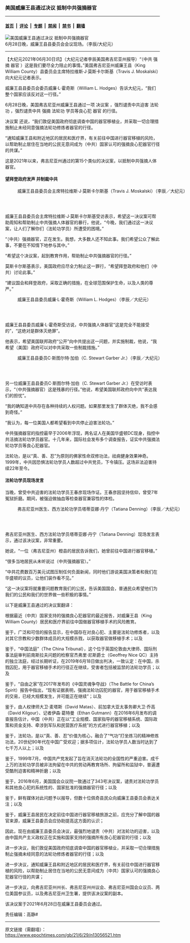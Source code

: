 ### 美国威廉王县通过决议 抵制中共强摘器官

---

#### [首页](../../../..?n13056521) &nbsp;|&nbsp; [评论](../../../../../epoch-comment?n13056521) &nbsp;|&nbsp; [专题](../../../../../epoch-special?n13056521) &nbsp;|&nbsp; [禁闻](../../../../../epoch-news?n13056521) &nbsp;|&nbsp; [禁书](../../../../../books?n13056521) &nbsp;|&nbsp; [翻墙](https://github.com/gfw-breaker/nogfw/blob/master/README.md?n13056521)


<div><img alt="美国威廉王县通过决议 抵制中共强摘器官" class="attachment-djy_600_400 size-djy_600_400 wp-post-image" src="https://i.epochtimes.com/assets/uploads/2021/06/id13058414-006.jpeg"/>
<div class="caption">
 6月28日晚，威廉王县县委员会会议现场。（李辰/大纪元）
</div></div><hr/><div class="post_content" id="artbody" itemprop="articleBody">
 <!-- article content begin -->
 <p>
  【大纪元2021年06月30日讯】（大纪元记者李辰美国弗吉尼亚州报导）“（中共
  <ok href="https://www.epochtimes.com/gb/tag/%E5%BC%BA%E6%91%98.html">
   强摘
  </ok>
  <ok href="https://www.epochtimes.com/gb/tag/%E5%99%A8%E5%AE%98.html">
   器官
  </ok>
  ）这是我们要尽全力阻止的事情。”美国弗吉尼亚州威廉王县（King William County）县委员会主席特拉维斯‧J‧莫斯卡尔斯基（Travis J. Moskalski）向大纪元记者表示。
 </p>
 <p>
  威廉王县县委员会委员威廉‧L‧霍奇斯（William L. Hodges）告诉大纪元，“我们整个国家应该反对这一行径。”
 </p>
 <p>
  6月28日晚，美国弗吉尼亚州威廉王县通过一项
  <ok href="https://www.epochtimes.com/gb/tag/%E5%86%B3%E8%AE%AE%E6%A1%88.html">
   决议案
  </ok>
  ，强烈谴责中共迫害
  <ok href="https://www.epochtimes.com/gb/tag/%E6%B3%95%E8%BD%AE%E5%8A%9F.html">
   法轮功
  </ok>
  ，强烈谴责中共
  <ok href="https://www.epochtimes.com/gb/tag/%E5%BC%BA%E6%91%98.html">
   强摘
  </ok>
  <ok href="https://www.epochtimes.com/gb/tag/%E6%B3%95%E8%BD%AE%E5%8A%9F.html">
   法轮功
  </ok>
  学员等良心犯
  <ok href="https://www.epochtimes.com/gb/tag/%E5%99%A8%E5%AE%98.html">
   器官
  </ok>
  的行径。
 </p>
 <p>
  <ok href="https://www.epochtimes.com/gb/tag/%E5%86%B3%E8%AE%AE%E6%A1%88.html">
   决议案
  </ok>
  还说，“我们敦促美国政府彻底调查中国的器官移植业，并采取一切合理措施制止未经同意强摘法轮功修炼者器官的行径。
 </p>
 <p>
  “通知威廉王县和附近地区的居民和医疗界，有关前往中国进行器官移植的风险，以帮助制止居住在当地的公民无意间成为（中共）国家认可的强摘良心犯器官行径的共谋。”
 </p>
 <p>
  这是2021年以来，弗吉尼亚州通过的第15个类似的决议案，以抵制中共强摘人体器官。
 </p>
 <h4>
  望拜登政府发声 并制裁中共
 </h4>
 <figure aria-describedby="caption-attachment-13056536" class="wp-caption aligncenter" id="attachment_13056536" style="width: 711px">
  <ok href="https://i.epochtimes.com/assets/uploads/2021/06/id13056536-P1220044.jpg" target="_blank">
   <img alt="" class="size-medium_vertical wp-image-13056536" src="https://i.epochtimes.com/assets/uploads/2021/06/id13056536-P1220044-711x400.jpg"/>
  </ok>
  <br/><figcaption class="wp-caption-text" id="caption-attachment-13056536">
   威廉王县县委员会主席特拉维斯‧J‧莫斯卡尔斯基（Travis J. Moskalski）（李辰／大纪元）
  </figcaption><br/>
 </figure><br/>
 <p>
  威廉王县县委员会主席特拉维斯‧J‧莫斯卡尔斯基受访表示，希望这一决议案可帮助周知和帮助制止中共强摘人体器官的暴行，他说，“今晚，我们通过这一决议案，让人们了解你们（法轮功学员）所遭受的困境。”
 </p>
 <p>
  “（中共）强摘器官，正在发生。我想，大多数人还不知此事。我们希望公众了解此事，不要在不知情下地参与其中。”
 </p>
 <p>
  “希望这个决议案，起到教育作用，帮助制止中共强摘器官的行径。”
 </p>
 <p>
  莫斯卡尔斯基表示，美国政府应尽全力制止这一罪行，“希望拜登政府和他们（中共）讨论此事。”
 </p>
 <p>
  “建议国会和拜登政府，采取正确的措施，在全球范围保护生命，以及人类的尊严。”
 </p>
 <figure aria-describedby="caption-attachment-13056540" class="wp-caption aligncenter" id="attachment_13056540" style="width: 711px">
  <ok href="https://i.epochtimes.com/assets/uploads/2021/06/id13056540-P1220019.jpg" target="_blank">
   <img alt="" class="size-medium_vertical wp-image-13056540" src="https://i.epochtimes.com/assets/uploads/2021/06/id13056540-P1220019-711x400.jpg"/>
  </ok>
  <br/><figcaption class="wp-caption-text" id="caption-attachment-13056540">
   威廉王县县委员威廉‧L‧霍奇斯（William L. Hodges）（李辰／大纪元）
  </figcaption><br/>
 </figure><br/>
 <p>
  威廉王县县委员威廉‧L‧霍奇斯受访说，中共强摘人体器官“这是完全不能接受的”，“这绝对是群体灭绝罪”。
 </p>
 <p>
  他表示，希望美国联邦政府“公开”向中共提出这一问题，并实施制裁，他说，“我希望（美国）政府可以对中共采取一些制裁措施。”
 </p>
 <figure aria-describedby="caption-attachment-13056557" class="wp-caption aligncenter" id="attachment_13056557" style="width: 711px">
  <ok href="https://i.epochtimes.com/assets/uploads/2021/06/id13056557-P1220021.jpg" target="_blank">
   <img alt="" class="size-medium_vertical wp-image-13056557" src="https://i.epochtimes.com/assets/uploads/2021/06/id13056557-P1220021-711x400.jpg"/>
  </ok>
  <br/><figcaption class="wp-caption-text" id="caption-attachment-13056557">
   威廉王县县委员C‧斯图尔特‧加伯（C. Stewart Garber Jr.）（李辰／大纪元）
  </figcaption><br/>
 </figure><br/>
 <p>
  另一位威廉王县县委员C‧斯图尔特‧加伯（C. Stewart Garber Jr.）在受访时表示，“（中共强摘器官）这是残暴的行径。”他说，希望美国联邦政府向中共“表达我们的担忧”。
 </p>
 <p>
  “我的确知道中共存在各种持续的人权问题。如果那里发生了群体灭绝，我不会感到奇怪。”
 </p>
 <p>
  “我认为，每一位美国人都希望看到中共停止迫害法轮功。”
 </p>
 <p>
  中共强摘器官的指控最早于2006年浮现，两名证人在美国华盛顿DC现身，指控中共活摘法轮功学员器官。十几年来，国际社会发布多个调查报告，证实中共强摘法轮功学员等良心犯器官。
 </p>
 <p>
  法轮功，是以“真、善、忍”为原则的佛家性命双修功法，祛病健身效果神奇。1999年，中共因恐惧法轮功学员人数超过中共党员，下令镇压。这场非法迫害持续22年至今。
 </p>
 <h4>
  法轮功学员现场发言
 </h4>
 <p>
  当晚，曾受中共迫害的法轮功学员王春彦现场作证。王春彦因坚持信仰，曾受7年冤狱折磨。期间，被强迫做抽血等检查器官兼容性的体检。
 </p>
 <figure aria-describedby="caption-attachment-13056550" class="wp-caption aligncenter" id="attachment_13056550" style="width: 711px">
  <ok href="https://i.epochtimes.com/assets/uploads/2021/06/id13056550-P1220054.jpg" target="_blank">
   <img alt="" class="size-medium_vertical wp-image-13056550" src="https://i.epochtimes.com/assets/uploads/2021/06/id13056550-P1220054-711x400.jpg"/>
  </ok>
  <br/><figcaption class="wp-caption-text" id="caption-attachment-13056550">
   弗吉尼亚州医生、西方法轮功学员塔蒂亚娜‧丹宁（Tatiana Denning）（李辰／大纪元）
  </figcaption><br/>
 </figure><br/>
 <p>
  弗吉尼亚州医生、西方法轮功学员塔蒂亚娜‧丹宁（Tatiana Denning）现场发言表示，通过该决议案，非常重要。
 </p>
 <p>
  她说，“一位（弗吉尼亚州）橙县的居民告诉我们，她曾前往中国进行器官移植。”
 </p>
 <p>
  “很多当地居民从未听说过（中共强摘器官）。”
 </p>
 <p>
  “中共花费数百万美元试图压制任何负面新闻，同时他们游说美国决策者和我们在华盛顿的议员，让他们装作看不见。”
 </p>
 <p>
  “这一决议案将就重要问题教育我们的公民，告诉美国国会，普通民众希望他们为我们的公民和我们的世界做一些积极的事情。”
 </p>
 <p>
  以下是威廉王县通过的决议案翻译：
 </p>
 <p>
  根据最近（中共）国家支持的强摘良心犯器官的最近报告，对威廉王县（King William County）居民和医疗界前往中国做器官移植手术的风险教育。
 </p>
 <p>
  鉴于，广泛和可信的报告显示，在中国存在对良心犯、主要是法轮功修炼者，以及对其它宗教和少数群体成员的大规模杀戮，以获取器官做移植手术；以及
 </p>
 <p>
  鉴于，“中国法庭”（The China Tribunal），这个位于英国伦敦由大律师、国际刑事法庭审判前南斯拉夫问题的检察官杰弗里‧尼斯爵士（Geoffrey Nice QC）主持的独立法庭，经过长期听证，在2019年6月18日做出判决，一致认定：在中国，杀戮囚犯，用于器官移植手术的行径正在继续，受害者包括被监禁的法轮功学员；以及
 </p>
 <p>
  鉴于，“自由之家”在2017年发布的《中国灵魂争夺战》（The Battle for China’s Spirit）报告中指出，“现有证据表明，强摘法轮功囚犯的器官，用于器官移植手术的交易，已经大规模发生，并可能正在继续”；以及
 </p>
 <p>
  鉴于，由人权律师大卫·麦塔斯（David Matas）、前加拿大亚太事务卿大卫·乔高（David Kilgour）、记者伊森·葛特曼（Ethan Gutmann）在2016年6月发布的调查报告估计，中国（中共）正在以“工业规模、国家指导的器官移植系统、国际政策和资金支持、牵涉到军队和民营医疗系统”的方式进行器官移植；以及
 </p>
 <p>
  鉴于，法轮功，是以“真、善、忍”价值为核心，融合了“气功”打坐炼习的精神修炼功法，20世纪90年代在中国广受欢迎；据多项估计，法轮功学员人数当时达到了七千万人以上；以及
 </p>
 <p>
  鉴于，1999年7月，中国共产党发起了旨在消灭法轮功的全国性的严重迫害。成千上万的法轮功学员被非法拘留在中共的劳动再教育场所、拘留所和监狱中，普遍遭受酷刑迫害和精神折磨；以及
 </p>
 <p>
  鉴于，2016年6月，美国国会众议院一致通过了343号决议案，谴责对法轮功学员和其他良心犯的系统性的、国家批准的强摘器官行径；以及
 </p>
 <p>
  鉴于，鲜有媒体对此问题予以报导，但数十位佩奇县民众向威廉王县委员会表达关注；以及
 </p>
 <p>
  鉴于，威廉王县居民在决定前往中国进行器官移植旅游之前，应充分了解中国的器官来源，威廉王县委员会应协助提高这方面的认识；
 </p>
 <p>
  因此，现在由威廉王县委员会决议，最强烈地谴责（中共）对法轮功的迫害，以及由中国共产主义政权正在实施和国家支持的强摘所有良心犯器官的行径；以及
 </p>
 <p>
  进一步决议，我们敦促美国政府彻底调查中国的器官移植业，并采取一切合理措施制止强摘未经同意的法轮功修炼者器官的行径；以及
 </p>
 <p>
  进一步决议，通知威廉王县和附近地区的居民和医疗界，有关前往中国进行器官移植的风险，以帮助制止居住在当地的公民无意间成为（中共）国家认可的强摘良心犯器官行径的共谋；
 </p>
 <p>
  进一步决议，向弗吉尼亚州州长、弗吉尼亚州州议会、弗吉尼亚州国会众议员、两位美国参议员，以及弗吉尼亚州卫生署，提供该决议案的副本。
 </p>
 <p>
  该决议案于2021年6月28日在威廉王县委员会通过。
 </p>
 <p>
  责任编辑：高静#
 </p>
 <!-- article content end -->
 <div id="below_article_ad">
 </div>
</div>


---

原文链接（需翻墙）：https://www.epochtimes.com/gb/21/6/29/n13056521.htm
